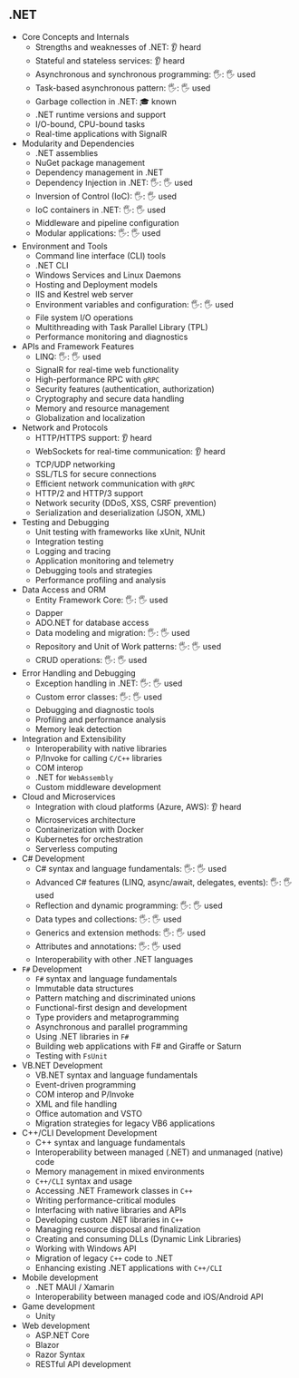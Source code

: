 ## .NET

- Core Concepts and Internals
  - Strengths and weaknesses of .NET: 👂 heard
  - Stateful and stateless services: 👂 heard
  - Asynchronous and synchronous programming: 🖐: 🖐️ used
  - Task-based asynchronous pattern: 🖐: 🖐️ used
  - Garbage collection in .NET: 🎓 known
  - .NET runtime versions and support
  - I/O-bound, CPU-bound tasks
  - Real-time applications with SignalR
- Modularity and Dependencies
  - .NET assemblies
  - NuGet package management
  - Dependency management in .NET
  - Dependency Injection in .NET: 🖐: 🖐️ used
  - Inversion of Control (IoC): 🖐: 🖐️ used
  - IoC containers in .NET: 🖐: 🖐️ used
  - Middleware and pipeline configuration
  - Modular applications: 🖐: 🖐️ used
- Environment and Tools
  - Command line interface (CLI) tools
  - .NET CLI
  - Windows Services and Linux Daemons
  - Hosting and Deployment models
  - IIS and Kestrel web server
  - Environment variables and configuration: 🖐: 🖐️ used
  - File system I/O operations
  - Multithreading with Task Parallel Library (TPL)
  - Performance monitoring and diagnostics
- APIs and Framework Features
  - LINQ: 🖐: 🖐️ used
  - SignalR for real-time web functionality
  - High-performance RPC with `gRPC`
  - Security features (authentication, authorization)
  - Cryptography and secure data handling
  - Memory and resource management
  - Globalization and localization
- Network and Protocols
  - HTTP/HTTPS support: 👂 heard
  - WebSockets for real-time communication: 👂 heard
  - TCP/UDP networking
  - SSL/TLS for secure connections
  - Efficient network communication with `gRPC`
  - HTTP/2 and HTTP/3 support
  - Network security (DDoS, XSS, CSRF prevention)
  - Serialization and deserialization (JSON, XML)
- Testing and Debugging
  - Unit testing with frameworks like xUnit, NUnit
  - Integration testing
  - Logging and tracing
  - Application monitoring and telemetry
  - Debugging tools and strategies
  - Performance profiling and analysis
- Data Access and ORM
  - Entity Framework Core: 🖐: 🖐️ used
  - Dapper
  - ADO.NET for database access
  - Data modeling and migration: 🖐: 🖐️ used
  - Repository and Unit of Work patterns: 🖐: 🖐️ used
  - CRUD operations: 🖐: 🖐️ used
- Error Handling and Debugging
  - Exception handling in .NET: 🖐: 🖐️ used
  - Custom error classes: 🖐: 🖐️ used
  - Debugging and diagnostic tools
  - Profiling and performance analysis
  - Memory leak detection
- Integration and Extensibility
  - Interoperability with native libraries
  - P/Invoke for calling `C/C++` libraries
  - COM interop
  - .NET for `WebAssembly`
  - Custom middleware development
- Cloud and Microservices
  - Integration with cloud platforms (Azure, AWS): 👂 heard
  - Microservices architecture
  - Containerization with Docker
  - Kubernetes for orchestration
  - Serverless computing
- C# Development
  - C# syntax and language fundamentals: 🖐: 🖐️ used
  - Advanced C# features (LINQ, async/await, delegates, events): 🖐: 🖐️ used
  - Reflection and dynamic programming: 🖐: 🖐️ used
  - Data types and collections: 🖐: 🖐️ used
  - Generics and extension methods: 🖐: 🖐️ used
  - Attributes and annotations: 🖐: 🖐️ used
  - Interoperability with other .NET languages
- `F#` Development
  - `F#` syntax and language fundamentals
  - Immutable data structures
  - Pattern matching and discriminated unions
  - Functional-first design and development
  - Type providers and metaprogramming
  - Asynchronous and parallel programming
  - Using .NET libraries in `F#`
  - Building web applications with F# and Giraffe or Saturn
  - Testing with `FsUnit`
- VB.NET Development
  - VB.NET syntax and language fundamentals
  - Event-driven programming
  - COM interop and P/Invoke
  - XML and file handling
  - Office automation and VSTO
  - Migration strategies for legacy VB6 applications
- C++/CLI Development Development
  - C++ syntax and language fundamentals
  - Interoperability between managed (.NET) and unmanaged (native) code
  - Memory management in mixed environments
  - `C++/CLI` syntax and usage
  - Accessing .NET Framework classes in `C++`
  - Writing performance-critical modules
  - Interfacing with native libraries and APIs
  - Developing custom .NET libraries in `C++`
  - Managing resource disposal and finalization
  - Creating and consuming DLLs (Dynamic Link Libraries)
  - Working with Windows API
  - Migration of legacy `C++` code to .NET
  - Enhancing existing .NET applications with `C++/CLI`
- Mobile development
  - .NET MAUI / Xamarin
  - Interoperability between managed code and iOS/Android API
- Game development
  - Unity
- Web development
  - ASP.NET Core
  - Blazor
  - Razor Syntax
  - RESTful API development
